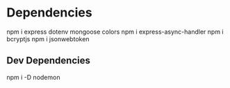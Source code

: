 # Dependencies
npm i express dotenv mongoose colors
npm i express-async-handler
npm i bcryptjs
npm i jsonwebtoken

## Dev Dependencies
npm i -D nodemon